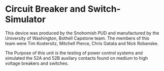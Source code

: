 # Circuit Breaker and Switch-Simulator
This device was produced by the Snohomish PUD and manufactured by the University of Washington, Bothell Capstone team. The members of this team were Tim Kostersitz, Mitchell Pierce, Chris Gatata and Nick Robanske.

The Purpose of this unit is the testing of power control systems and simulated the 52A and 52B auxilary contacts found on medium to high voltage breakers and switches.
